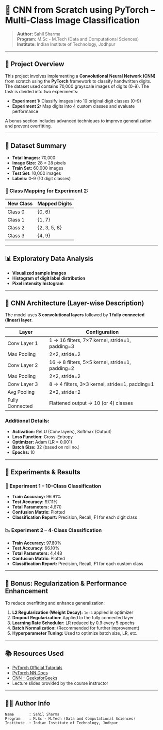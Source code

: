 # 🧠 CNN from Scratch using PyTorch – Multi-Class Image Classification
 
> **Author:** Sahil Sharma  
> **Program:** M.Sc - M.Tech (Data and Computational Sciences)  
> **Institute:** Indian Institute of Technology, Jodhpur  

---

## 📁 Project Overview

This project involves implementing a **Convolutional Neural Network (CNN)** from scratch using the **PyTorch** framework to classify handwritten digits. The dataset used contains 70,000 grayscale images of digits (0–9). The task is divided into two experiments:

- **Experiment 1:** Classify images into 10 original digit classes (0–9)
- **Experiment 2:** Map digits into 4 custom classes and evaluate performance

A bonus section includes advanced techniques to improve generalization and prevent overfitting.

---

## 🧾 Dataset Summary

- **Total Images:** 70,000  
- **Image Size:** 28 × 28 pixels  
- **Train Set:** 60,000 images  
- **Test Set:** 10,000 images  
- **Labels:** 0–9 (10 digit classes)

### 🧪 Class Mapping for Experiment 2:

| New Class | Mapped Digits      |
|-----------|--------------------|
| Class 0   | {0, 6}             |
| Class 1   | {1, 7}             |
| Class 2   | {2, 3, 5, 8}       |
| Class 3   | {4, 9}             |

---

## 📊 Exploratory Data Analysis

- **Visualized sample images**
- **Histogram of digit label distribution**
- **Pixel intensity histogram**

---

## 🧱 CNN Architecture (Layer-wise Description)

The model uses **3 convolutional layers** followed by **1 fully connected (linear) layer**.

| Layer             | Configuration                                    |
|------------------|--------------------------------------------------|
| Conv Layer 1      | 1 → 16 filters, 7×7 kernel, stride=1, padding=3 |
| Max Pooling       | 2×2, stride=2                                   |
| Conv Layer 2      | 16 → 8 filters, 5×5 kernel, stride=1, padding=2 |
| Max Pooling       | 2×2, stride=2                                   |
| Conv Layer 3      | 8 → 4 filters, 3×3 kernel, stride=1, padding=1  |
| Avg Pooling       | 2×2, stride=2                                   |
| Fully Connected   | Flattened output → 10 (or 4) classes            |

### Additional Details:
- **Activation:** ReLU (Conv layers), Softmax (Output)
- **Loss Function:** Cross-Entropy
- **Optimizer:** Adam (LR = 0.001)
- **Batch Size:** 32 (based on roll no.)
- **Epochs:** 10

---

## 🧪 Experiments & Results

### 🧼 Experiment 1 – 10-Class Classification

- **Train Accuracy:** 96.91%  
- **Test Accuracy:** 97.11%  
- **Total Parameters:** 4,670  
- **Confusion Matrix:** Plotted  
- **Classification Report:** Precision, Recall, F1 for each digit class

### 📉 Experiment 2 – 4-Class Classification

- **Train Accuracy:** 97.80%  
- **Test Accuracy:** 96.10%  
- **Total Parameters:** 4,448  
- **Confusion Matrix:** Plotted  
- **Classification Report:** Precision, Recall, F1 for each custom class

---

## 🎁 Bonus: Regularization & Performance Enhancement

To reduce overfitting and enhance generalization:

1. **L2 Regularization (Weight Decay):** `1e-4` applied in optimizer  
2. **Dropout Regularization:** Applied to the fully connected layer  
3. **Learning Rate Scheduler:** LR reduced by 0.9 every 5 epochs  
4. **Batch Normalization:** (Recommended for further improvement)  
5. **Hyperparameter Tuning:** Used to optimize batch size, LR, etc.


---

## 📚 Resources Used

- [PyTorch Official Tutorials](https://pytorch.org/tutorials/beginner/nlp/pytorch_tutorial.html)
- [PyTorch NN Docs](https://pytorch.org/docs/stable/nn.html)
- [CNN – GeeksforGeeks](https://www.geeksforgeeks.org/convolutional-neural-network-cnn-in-machine-learning/)
- Lecture slides provided by the course instructor

---

## 👨‍🎓 Author Info

```text
Name       : Sahil Sharma
Program    : M.Sc - M.Tech (Data and Computational Sciences)
Institute  : Indian Institute of Technology, Jodhpur

